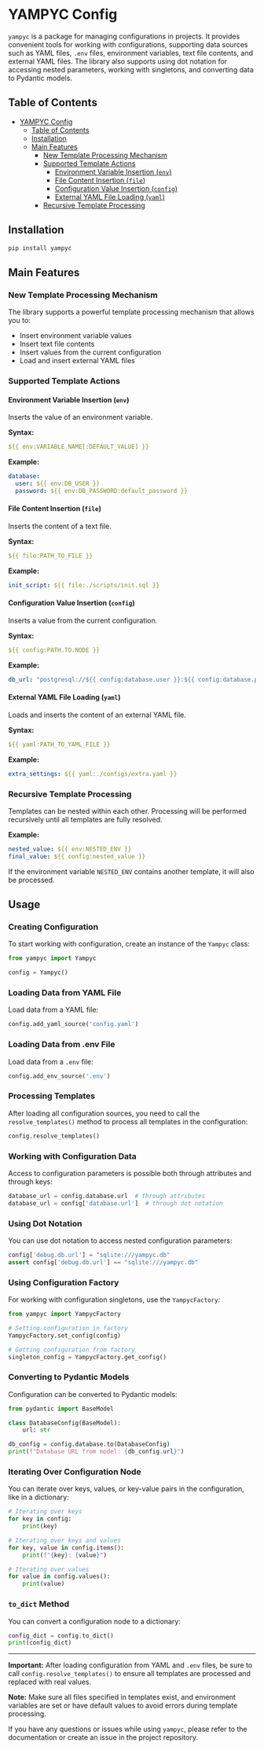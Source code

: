 # YAMPYC Config

`yampyc` is a package for managing configurations in projects. It provides convenient tools for working with configurations, supporting data sources such as YAML files, `.env` files, environment variables, text file contents, and external YAML files. The library also supports using dot notation for accessing nested parameters, working with singletons, and converting data to Pydantic models.

## Table of Contents

- [YAMPYC Config](#yampyc-config)
  - [Table of Contents](#table-of-contents)
  - [Installation](#installation)
  - [Main Features](#main-features)
    - [New Template Processing Mechanism](#new-template-processing-mechanism)
    - [Supported Template Actions](#supported-template-actions)
      - [Environment Variable Insertion (`env`)](#environment-variable-insertion-env)
      - [File Content Insertion (`file`)](#file-content-insertion-file)
      - [Configuration Value Insertion (`config`)](#configuration-value-insertion-config)
      - [External YAML File Loading (`yaml`)](#external-yaml-file-loading-yaml)
    - [Recursive Template Processing](#recursive-template-processing)
  
## Installation

```bash
pip install yampyc
```

## Main Features

### New Template Processing Mechanism

The library supports a powerful template processing mechanism that allows you to:

- Insert environment variable values
- Insert text file contents
- Insert values from the current configuration
- Load and insert external YAML files

### Supported Template Actions

#### Environment Variable Insertion (`env`)

Inserts the value of an environment variable.

**Syntax:**

```yaml
${{ env:VARIABLE_NAME[:DEFAULT_VALUE] }}
```

**Example:**

```yaml
database:
  user: ${{ env:DB_USER }}
  password: ${{ env:DB_PASSWORD:default_password }}
```

#### File Content Insertion (`file`)

Inserts the content of a text file.

**Syntax:**

```yaml
${{ file:PATH_TO_FILE }}
```

**Example:**

```yaml
init_script: ${{ file:./scripts/init.sql }}
```

#### Configuration Value Insertion (`config`)

Inserts a value from the current configuration.

**Syntax:**

```yaml
${{ config:PATH.TO.NODE }}
```

**Example:**

```yaml
db_url: "postgresql://${{ config:database.user }}:${{ config:database.password }}@localhost:5432/app_db"
```

#### External YAML File Loading (`yaml`)

Loads and inserts the content of an external YAML file.

**Syntax:**

```yaml
${{ yaml:PATH_TO_YAML_FILE }}
```

**Example:**

```yaml
extra_settings: ${{ yaml:./configs/extra.yaml }}
```

### Recursive Template Processing

Templates can be nested within each other. Processing will be performed recursively until all templates are fully resolved.

**Example:**

```yaml
nested_value: ${{ env:NESTED_ENV }}
final_value: ${{ config:nested_value }}
```

If the environment variable `NESTED_ENV` contains another template, it will also be processed.

## Usage

### Creating Configuration

To start working with configuration, create an instance of the `Yampyc` class:

```python
from yampyc import Yampyc

config = Yampyc()
```

### Loading Data from YAML File

Load data from a YAML file:

```python
config.add_yaml_source('config.yaml')
```

### Loading Data from .env File

Load data from a `.env` file:

```python
config.add_env_source('.env')
```

### Processing Templates

After loading all configuration sources, you need to call the `resolve_templates()` method to process all templates in the configuration:

```python
config.resolve_templates()
```

### Working with Configuration Data

Access to configuration parameters is possible both through attributes and through keys:

```python
database_url = config.database.url  # through attributes
database_url = config['database.url']  # through dot notation
```

### Using Dot Notation

You can use dot notation to access nested configuration parameters:

```python
config['debug.db.url'] = "sqlite:///yampyc.db"
assert config['debug.db.url'] == "sqlite:///yampyc.db"
```

### Using Configuration Factory

For working with configuration singletons, use the `YampycFactory`:

```python
from yampyc import YampycFactory

# Setting configuration in factory
YampycFactory.set_config(config)

# Getting configuration from factory
singleton_config = YampycFactory.get_config()
```

### Converting to Pydantic Models

Configuration can be converted to Pydantic models:

```python
from pydantic import BaseModel

class DatabaseConfig(BaseModel):
    url: str

db_config = config.database.to(DatabaseConfig)
print(f"Database URL from model: {db_config.url}")
```

### Iterating Over Configuration Node

You can iterate over keys, values, or key-value pairs in the configuration, like in a dictionary:

```python
# Iterating over keys
for key in config:
    print(key)

# Iterating over keys and values
for key, value in config.items():
    print(f"{key}: {value}")

# Iterating over values
for value in config.values():
    print(value)
```

### `to_dict` Method

You can convert a configuration node to a dictionary:

```python
config_dict = config.to_dict()
print(config_dict)
```

---

**Important:** After loading configuration from YAML and `.env` files, be sure to call `config.resolve_templates()` to ensure all templates are processed and replaced with real values.

**Note:** Make sure all files specified in templates exist, and environment variables are set or have default values to avoid errors during template processing.

If you have any questions or issues while using `yampyc`, please refer to the documentation or create an issue in the project repository.